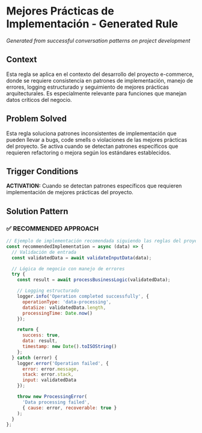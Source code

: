 # Mejores Prácticas de Implementación - Generated Rule

*Generated from successful conversation patterns on project development*

## Context
Esta regla se aplica en el contexto del desarrollo del proyecto e-commerce, donde se requiere consistencia en patrones de implementación, manejo de errores, logging estructurado y seguimiento de mejores prácticas arquitecturales. Es especialmente relevante para funciones que manejan datos críticos del negocio.

## Problem Solved
Esta regla soluciona patrones inconsistentes de implementación que pueden llevar a bugs, code smells o violaciones de las mejores prácticas del proyecto. Se activa cuando se detectan patrones específicos que requieren refactoring o mejora según los estándares establecidos.

## Trigger Conditions
**ACTIVATION:** Cuando se detectan patrones específicos que requieren implementación de mejores prácticas del proyecto.

## Solution Pattern

### ✅ RECOMMENDED APPROACH
```javascript
// Ejemplo de implementación recomendada siguiendo las reglas del proyecto
const recommendedImplementation = async (data) => {
  // Validación de entrada
  const validatedData = await validateInputData(data);

  // Lógica de negocio con manejo de errores
  try {
    const result = await processBusinessLogic(validatedData);

    // Logging estructurado
    logger.info('Operation completed successfully', {
      operationType: 'data-processing',
      dataSize: validatedData.length,
      processingTime: Date.now()
    });

    return {
      success: true,
      data: result,
      timestamp: new Date().toISOString()
    };
  } catch (error) {
    logger.error('Operation failed', {
      error: error.message,
      stack: error.stack,
      input: validatedData
    });

    throw new ProcessingError(
      'Data processing failed',
      { cause: error, recoverable: true }
    );
  }
};